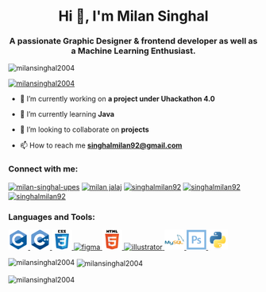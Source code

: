 <h1 align="center">Hi 👋, I'm Milan Singhal</h1>
<h3 align="center">A passionate Graphic Designer & frontend developer as well as a Machine Learning Enthusiast.</h3>

<p align="left"> <img src="https://komarev.com/ghpvc/?username=milansinghal2004&label=Profile%20views&color=0e75b6&style=flat" alt="milansinghal2004" /> </p>

<p align="left"> <a href="https://github.com/ryo-ma/github-profile-trophy"><img src="https://github-profile-trophy.vercel.app/?username=milansinghal2004" alt="milansinghal2004" /></a> </p>

- 🔭 I’m currently working on **a project under Uhackathon 4.0**

- 🌱 I’m currently learning **Java**

- 👯 I’m looking to collaborate on **projects**

- 📫 How to reach me **singhalmilan92@gmail.com**

<h3 align="left">Connect with me:</h3>
<p align="left">
<a href="https://linkedin.com/in/milan-singhal-upes" target="blank"><img align="center" src="https://raw.githubusercontent.com/rahuldkjain/github-profile-readme-generator/master/src/images/icons/Social/linked-in-alt.svg" alt="milan-singhal-upes" height="30" width="40" /></a>
<a href="https://fb.com/milan jalaj" target="blank"><img align="center" src="https://raw.githubusercontent.com/rahuldkjain/github-profile-readme-generator/master/src/images/icons/Social/facebook.svg" alt="milan jalaj" height="30" width="40" /></a>
<a href="https://instagram.com/singhalmilan92" target="blank"><img align="center" src="https://raw.githubusercontent.com/rahuldkjain/github-profile-readme-generator/master/src/images/icons/Social/instagram.svg" alt="singhalmilan92" height="30" width="40" /></a>
<a href="https://www.codechef.com/users/singhalmilan92" target="blank"><img align="center" src="https://cdn.jsdelivr.net/npm/simple-icons@3.1.0/icons/codechef.svg" alt="singhalmilan92" height="30" width="40" /></a>
<a href="https://www.hackerrank.com/singhalmilan92" target="blank"><img align="center" src="https://raw.githubusercontent.com/rahuldkjain/github-profile-readme-generator/master/src/images/icons/Social/hackerrank.svg" alt="singhalmilan92" height="30" width="40" /></a>
</p>

<h3 align="left">Languages and Tools:</h3>
<p align="left"> <a href="https://www.cprogramming.com/" target="_blank" rel="noreferrer"> <img src="https://raw.githubusercontent.com/devicons/devicon/master/icons/c/c-original.svg" alt="c" width="40" height="40"/> </a> <a href="https://www.w3schools.com/cpp/" target="_blank" rel="noreferrer"> <img src="https://raw.githubusercontent.com/devicons/devicon/master/icons/cplusplus/cplusplus-original.svg" alt="cplusplus" width="40" height="40"/> </a> <a href="https://www.w3schools.com/css/" target="_blank" rel="noreferrer"> <img src="https://raw.githubusercontent.com/devicons/devicon/master/icons/css3/css3-original-wordmark.svg" alt="css3" width="40" height="40"/> </a> <a href="https://www.figma.com/" target="_blank" rel="noreferrer"> <img src="https://www.vectorlogo.zone/logos/figma/figma-icon.svg" alt="figma" width="40" height="40"/> </a> <a href="https://www.w3.org/html/" target="_blank" rel="noreferrer"> <img src="https://raw.githubusercontent.com/devicons/devicon/master/icons/html5/html5-original-wordmark.svg" alt="html5" width="40" height="40"/> </a> <a href="https://www.adobe.com/in/products/illustrator.html" target="_blank" rel="noreferrer"> <img src="https://www.vectorlogo.zone/logos/adobe_illustrator/adobe_illustrator-icon.svg" alt="illustrator" width="40" height="40"/> </a> <a href="https://www.mysql.com/" target="_blank" rel="noreferrer"> <img src="https://raw.githubusercontent.com/devicons/devicon/master/icons/mysql/mysql-original-wordmark.svg" alt="mysql" width="40" height="40"/> </a> <a href="https://www.photoshop.com/en" target="_blank" rel="noreferrer"> <img src="https://raw.githubusercontent.com/devicons/devicon/master/icons/photoshop/photoshop-line.svg" alt="photoshop" width="40" height="40"/> </a> <a href="https://www.python.org" target="_blank" rel="noreferrer"> <img src="https://raw.githubusercontent.com/devicons/devicon/master/icons/python/python-original.svg" alt="python" width="40" height="40"/> </a> </p>

<p><img align="left" src="https://github-readme-stats.vercel.app/api/top-langs?username=milansinghal2004&show_icons=true&locale=en&layout=compact" alt="milansinghal2004" /></p>

<p>&nbsp;<img align="center" src="https://github-readme-stats.vercel.app/api?username=milansinghal2004&show_icons=true&locale=en" alt="milansinghal2004" /></p>

<p><img align="center" src="https://github-readme-streak-stats.herokuapp.com/?user=milansinghal2004&" alt="milansinghal2004" /></p>
